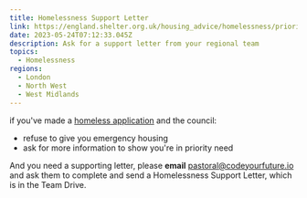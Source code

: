 ```yaml
---
title: Homelessness Support Letter
link: https://england.shelter.org.uk/housing_advice/homelessness/priority_need/letter_template
date: 2023-05-24T07:12:33.045Z
description: Ask for a support letter from your regional team
topics:
  - Homelessness
regions:
  - London
  - North West
  - West Midlands
---
```


if you've made a [homeless application](https://england.shelter.org.uk/housing_advice/homelessness/get_help_from_the_council/sample_homelessness_application_email) and the council:

- refuse to give you emergency housing
- ask for more information to show you're in priority need

And you need a supporting letter, please **email** pastoral@codeyourfuture.io and ask them to complete and send a Homelessness Support Letter, which is in the Team Drive.
